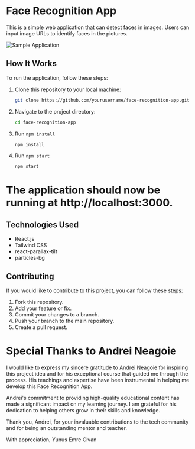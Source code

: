 # Face Recognition App

This is a simple web application that can detect faces in images. Users can input image URLs to identify faces in the pictures.

![Sample Application](https://imgur.com/YrnSkFD)

## How It Works

To run the application, follow these steps:

1. Clone this repository to your local machine:

   ```bash
   git clone https://github.com/yourusername/face-recognition-app.git
   ```

2. Navigate to the project directory:

   ```bash
   cd face-recognition-app
   ```

3. Run `npm install`

   ```bash
   npm install
   ```

4. Run `npm start`

   ```bash
   npm start
   ```

# The application should now be running at http://localhost:3000.

## Technologies Used

- React.js
- Tailwind CSS
- react-parallax-tilt
- particles-bg

## Contributing

<p> If you would like to contribute to this project, you can follow these steps: </p>

1. Fork this repository.
2. Add your feature or fix.
3. Commit your changes to a branch.
4. Push your branch to the main repository.
5. Create a pull request.

# Special Thanks to Andrei Neagoie

I would like to express my sincere gratitude to Andrei Neagoie for inspiring this project idea and for his exceptional course that guided me through the process. His teachings and expertise have been instrumental in helping me develop this Face Recognition App.

Andrei's commitment to providing high-quality educational content has made a significant impact on my learning journey. I am grateful for his dedication to helping others grow in their skills and knowledge.

Thank you, Andrei, for your invaluable contributions to the tech community and for being an outstanding mentor and teacher.

With appreciation,
Yunus Emre Civan
